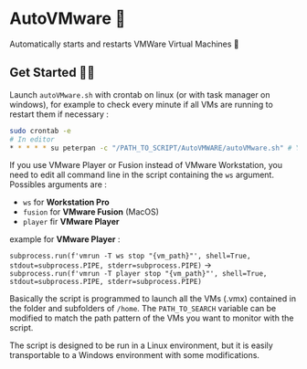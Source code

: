 # AutoVMware 🤖
Automatically starts and restarts VMWare Virtual Machines 💫

## Get Started 🧙‍♂️
Launch `autoVMware.sh` with crontab on linux (or with task manager on windows), for example to check every minute if all VMs are running to restart them if necessary : 
```bash
sudo crontab -e
# In editor
* * * * * su peterpan -c "/PATH_TO_SCRIPT/AutoVMWARE/autoVMware.sh" # You can also run directly the autoVMware.py instead of using a .sh
```

If you use VMware Player or Fusion instead of VMware Workstation, you need to edit all command line in the script containing the `ws` argument. Possibles arguments are :
 * `ws` for **Workstation Pro**
 * `fusion` for **VMware Fusion** (MacOS)
 * `player` fir **VMware Player**
 
example for **VMware Player** :   

`subprocess.run(f'vmrun -T ws stop "{vm_path}"', shell=True, stdout=subprocess.PIPE, stderr=subprocess.PIPE)` -> `subprocess.run(f'vmrun -T player stop "{vm_path}"', shell=True, stdout=subprocess.PIPE, stderr=subprocess.PIPE)`

Basically the script is programmed to launch all the VMs (.vmx) contained in the folder and subfolders of `/home`. The `PATH_TO_SEARCH` variable can be modified to match the path pattern of the VMs you want to monitor with the script. 

The script is designed to be run in a Linux environment, but it is easily transportable to a Windows environment with some modifications.
